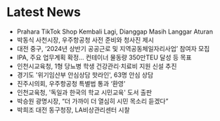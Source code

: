 # Latest News
-  Prahara TikTok Shop Kembali Lagi, Dianggap Masih Langgar Aturan
-  박동식 사천시장, 우주항공청 사전 준비와 청사진 제시
-  대전 중구, ‘2024년 상반기 공공근로 및 지역공동체일자리사업’ 참여자 모집
-  IPA, 주요 업무계획 확정… 컨테이너 물동량 350만TEU 달성 등 목표
-  인천시교육청, 1형 당뇨병 학생 건강관리·치료비 지원 신설 추진
-  경기도 '위기임산부 안심상담 핫라인', 63명 안심 상담
-  진주시의회, 우주항공청 특별법 통과 ‘환영’
-  인천교육청, '독일과 한국의 학교 시민교육' 도서 출판
-  박승원 광명시장, “더 가까이 더 열심히 시민 목소리 듣겠다”
-  박희조 대전 동구청장, LA비상관리센터 시찰
